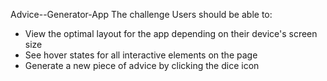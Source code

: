 Advice--Generator-App
The challenge Users should be able to:

* View the optimal layout for the app depending on their device's screen size
* See hover states for all interactive elements on the page
* Generate a new piece of advice by clicking the dice icon
